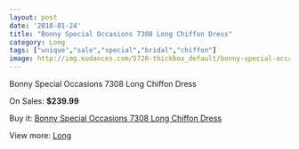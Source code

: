 ```yaml
---
layout: post
date: '2018-01-24'
title: "Bonny Special Occasions 7308 Long Chiffon Dress"
category: Long
tags: ["unique","sale","special","bridal","chiffon"]
image: http://img.eudances.com/5726-thickbox_default/bonny-special-occasions-7308-long-chiffon-dress.jpg
---
```

Bonny Special Occasions 7308 Long Chiffon Dress

On Sales: **$239.99**
<a href="https://www.eudances.com/en/long/1992-bonny-special-occasions-7308-long-chiffon-dress.html"><amp-img layout="responsive" width="600" height="600" src="//img.eudances.com/5726-thickbox_default/bonny-special-occasions-7308-long-chiffon-dress.jpg" alt="Bonny Special Occasions 7308 Long Chiffon Dress 0" /></a>
<a href="https://www.eudances.com/en/long/1992-bonny-special-occasions-7308-long-chiffon-dress.html"><amp-img layout="responsive" width="600" height="600" src="//img.eudances.com/5727-thickbox_default/bonny-special-occasions-7308-long-chiffon-dress.jpg" alt="Bonny Special Occasions 7308 Long Chiffon Dress 1" /></a>

Buy it: [Bonny Special Occasions 7308 Long Chiffon Dress](https://www.eudances.com/en/long/1992-bonny-special-occasions-7308-long-chiffon-dress.html "Bonny Special Occasions 7308 Long Chiffon Dress")

View more: [Long](https://www.eudances.com/en/21-long "Long")